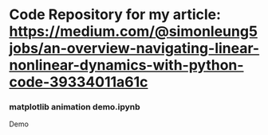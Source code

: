 # Code Repository for my article: https://medium.com/@simonleung5jobs/an-overview-navigating-linear-nonlinear-dynamics-with-python-code-39334011a61c

### matplotlib animation demo.ipynb
Demo
